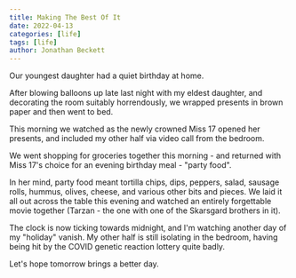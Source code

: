 ```yaml
---
title: Making The Best Of It
date: 2022-04-13
categories: [life]
tags: [life]
author: Jonathan Beckett
---
```


Our youngest daughter had a quiet birthday at home.

After blowing balloons up late last night with my eldest daughter, and decorating the room suitably horrendously, we wrapped presents in brown paper and then went to bed.

This morning we watched as the newly crowned Miss 17 opened her presents, and included my other half via video call from the bedroom.

We went shopping for groceries together this morning - and returned with Miss 17's choice for an evening birthday meal - "party food".

In her mind, party food meant tortilla chips, dips, peppers, salad, sausage rolls, hummus, olives, cheese, and various other bits and pieces. We laid it all out across the table this evening and watched an entirely forgettable movie together (Tarzan - the one with one of the Skarsgard brothers in it).

The clock is now ticking towards midnight, and I'm watching another day of my "holiday" vanish. My other half is still isolating in the bedroom, having being hit by the COVID genetic reaction lottery quite badly.

Let's hope tomorrow brings a better day.